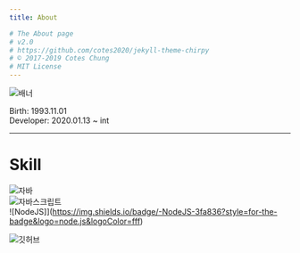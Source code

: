 ```yaml
---
title: About

# The About page
# v2.0
# https://github.com/cotes2020/jekyll-theme-chirpy
# © 2017-2019 Cotes Chung
# MIT License
---
```

![배너](https://develop.or.kr/assets/img/avatar.png)<br />

Birth: 1993.11.01<br />
Developer: 2020.01.13 ~ int<br />

---
# Skill

![자바](https://img.shields.io/badge/-JAVA-fc7b03?style=for-the-badge&logo=java&logoColor=fff)<br />
![자바스크립트](https://img.shields.io/badge/-JavaScript-f5c800?style=for-the-badge&logo=javascript&logoColor=fff)<br />
![NodeJS]](https://img.shields.io/badge/-NodeJS-3fa836?style=for-the-badge&logo=node.js&logoColor=fff)<br />

![깃허브](https://github-readme-stats.vercel.app/api?username=0n1dev&show_icons=true)<br /> 